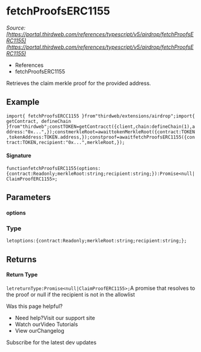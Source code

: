 # fetchProofsERC1155

*Source: [https://portal.thirdweb.com/references/typescript/v5/airdrop/fetchProofsERC1155](https://portal.thirdweb.com/references/typescript/v5/airdrop/fetchProofsERC1155)*

* References
* fetchProofsERC1155

Retrieves the claim merkle proof for the provided address.

## Example

`import{ fetchProofsERCC1155 }from"thirdweb/extensions/airdrop";import{ getContract, defineChain }from"thirdweb";constTOKEN=getContracct({client,chain:defineChain(1),address:"0x...",});constmerkleRoot=awaittokenMerkleRoot({contract:TOKEN,tokenAddress:TOKEN.address,});constproof=awaitfetchProofsERC1155({contract:TOKEN,recipient:"0x...",merkleRoot,});`
#### Signature

`functionfetchProofsERC1155(options:{contract:Readonly;merkleRoot:string;recipient:string;}):Promise<null|ClaimProofERC1155>;`
## Parameters

#### options

### Type

`letoptions:{contract:Readonly;merkleRoot:string;recipient:string;};`
## Returns

#### Return Type

`letreturnType:Promise<null|ClaimProofERC1155>;`A promise that resolves to the proof or null if the recipient is not in the allowlist

Was this page helpful?

* Need help?Visit our support site
* Watch ourVideo Tutorials
* View ourChangelog

Subscribe for the latest dev updates

